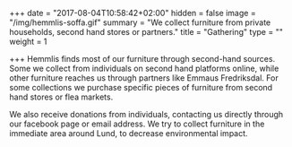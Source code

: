 +++
date = "2017-08-04T10:58:42+02:00"
hidden = false
image = "/img/hemmlis-soffa.gif"
summary = "We collect furniture from private households, second hand stores or partners."
title = "Gathering"
type = ""
weight = 1

+++
Hemmlis finds most of our furniture through second-hand sources. Some we collect from individuals on second hand platforms online, while other furniture reaches us through partners like Emmaus Fredriksdal. For some collections we purchase specific pieces of furniture from second hand stores or flea markets.

We also receive donations from individuals, contacting us directly through our facebook page or email address. We try to collect furniture in the immediate area around Lund, to decrease environmental impact.